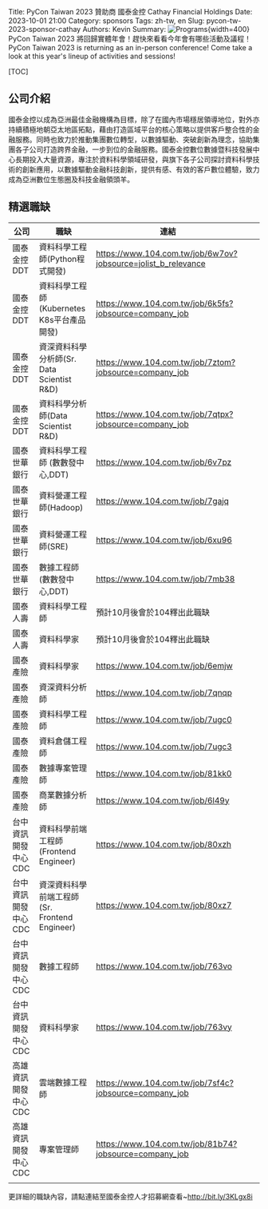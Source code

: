 Title: PyCon Taiwan 2023 贊助商 國泰金控 Cathay Financial Holdings
Date: 2023-10-01 21:00
Category: sponsors
Tags: zh-tw, en
Slug: pycon-tw-2023-sponsor-cathay
Authors: Kevin
Summary: ![Programs](images/2023-10-01-pycon-tw-2023-sponsor-cathay/cathay-1.jpeg){width=400} <br> PyCon Taiwan 2023 將回歸實體年會！趕快來看看今年會有哪些活動及議程！<br>PyCon Taiwan 2023 is returning as an in-person conference! Come take a look at this year's lineup of activities and sessions!

[TOC]

## 公司介紹

國泰金控以成為亞洲最佳金融機構為目標，除了在國內市場穩居領導地位，對外亦持續積極地朝亞太地區拓點，藉由打造區域平台的核心策略以提供客戶整合性的金融服務。同時也致力於推動集團數位轉型，以數據驅動、突破創新為理念，協助集團各子公司打造跨界金融，一步到位的金融服務。國泰金控數位數據暨科技發展中心長期投入大量資源，專注於資料科學領域研發，與旗下各子公司探討資料科學技術的創新應用，以數據驅動金融科技創新，提供有感、有效的客戶數位體驗，致力成為亞洲數位生態圈及科技金融領頭羊。


## 精選職缺

| 公司                | 職缺                                           | 連結                                                          |   |   |
|---------------------|------------------------------------------------|---------------------------------------------------------------|---|---|
| 國泰金控DDT         | 資料科學工程師(Python程式開發)                 | https://www.104.com.tw/job/6w7ov?jobsource=jolist_b_relevance |   |   |
|     國泰金控DDT     | 資料科學工程師(Kubernetes K8s平台產品開發)     | https://www.104.com.tw/job/6k5fs?jobsource=company_job        |   |   |
|     國泰金控DDT     | 資深資料科學分析師(Sr. Data Scientist R&D)     | https://www.104.com.tw/job/7ztom?jobsource=company_job        |   |   |
|     國泰金控DDT     | 資料科學分析師(Data Scientist R&D)             | https://www.104.com.tw/job/7qtpx?jobsource=company_job        |   |   |
|     國泰世華銀行    | 資料科學工程師 (數數發中心,DDT)                | https://www.104.com.tw/job/6v7pz                              |   |   |
|     國泰世華銀行    | 資料營運工程師(Hadoop)                         | https://www.104.com.tw/job/7gajq                              |   |   |
|     國泰世華銀行    | 資料營運工程師(SRE)                            | https://www.104.com.tw/job/6xu96                              |   |   |
|     國泰世華銀行    | 數據工程師 (數數發中心,DDT)                    | https://www.104.com.tw/job/7mb38                              |   |   |
|       國泰人壽      | 資料科學工程師                                 | 預計10月後會於104釋出此職缺                                   |   |   |
|       國泰人壽      | 資料科學家                                     | 預計10月後會於104釋出此職缺                                   |   |   |
|       國泰產險      | 資料科學家                                     | https://www.104.com.tw/job/6emjw                              |   |   |
|       國泰產險      | 資深資料分析師                                 | https://www.104.com.tw/job/7qnqp                              |   |   |
|       國泰產險      | 資料科學工程師                                 | https://www.104.com.tw/job/7ugc0                              |   |   |
|       國泰產險      | 資料倉儲工程師                                 | https://www.104.com.tw/job/7ugc3                              |   |   |
|       國泰產險      | 數據專案管理師                                 | https://www.104.com.tw/job/81kk0                              |   |   |
|       國泰產險      | 商業數據分析師                                 | https://www.104.com.tw/job/6l49y                              |   |   |
| 台中資訊開發中心CDC | 資料科學前端工程師 (Frontend Engineer)         | https://www.104.com.tw/job/80xzh                              |   |   |
| 台中資訊開發中心CDC | 資深資料科學前端工程師 (Sr. Frontend Engineer) | https://www.104.com.tw/job/80xz7                              |   |   |
| 台中資訊開發中心CDC | 數據工程師                                     | https://www.104.com.tw/job/763vo                              |   |   |
| 台中資訊開發中心CDC | 資料科學家                                     | https://www.104.com.tw/job/763vy                              |   |   |
| 高雄資訊開發中心CDC | 雲端數據工程師                                 | https://www.104.com.tw/job/7sf4c?jobsource=company_job        |   |   |
| 高雄資訊開發中心CDC | 專案管理師                                     | https://www.104.com.tw/job/81b74?jobsource=company_job        |   |   |
|                     |                                                |                                                               |   |   |

更詳細的職缺內容，請點連結至國泰金控人才招募網查看~http://bit.ly/3KLgx8i